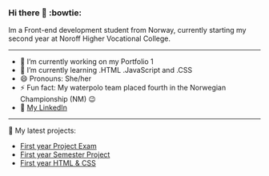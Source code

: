 ### Hi there 👋 :bowtie:

Im a Front-end development student from Norway, currently starting my second year at Noroff Higher Vocational College.

***

- 🔭 I’m currently working on my Portfolio 1
- 🌱 I’m currently learning .HTML .JavaScript and .CSS
- 😄 Pronouns: She/her
- ⚡ Fun fact: My waterpolo team placed fourth in the Norwegian Championship (NM) :wink:
- :speech_balloon: [My LinkedIn](https://www.linkedin.com/in/bittenberntsen/)
***

🌱 My latest projects:

- [First year Project Exam](https://github.com/bittenhelen83/new_project_exam1)
- [First year Semester Project](https://github.com/bittenhelen83/Bergen_Science_Museum)
- [First year HTML & CSS](https://github.com/bittenhelen83/Re-Cycle)
